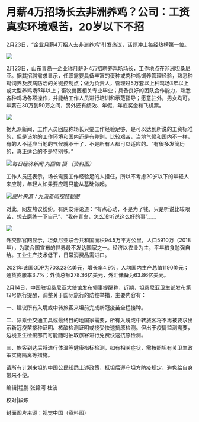 # 月薪4万招场长去非洲养鸡？公司：工资真实环境艰苦，20岁以下不招

2月23日，“企业月薪4万招人去非洲养鸡”引发热议，话题冲上每经热榜第一位。

![](https://inews.gtimg.com/newsapp_bt/0/15685317754/1000)

2月23日，山东青岛一企业称月薪3-4万招聘养鸡场场长，工作地点在非洲坦桑尼亚。据其招聘需求显示，任职需要具备丰富的蛋种或肉种鸡饲养管理经验，熟悉种鸡饲养及疾病防治的关键控制点；做为负责人，管理过5万套以上种鸡场3年以上或大型养鸡场5年以上；畜牧兽医相关专业毕业；具备良好的团队合作能力，熟悉各种鸡场各项操作，并能给工作人员进行培训和示范指导；愿意驻外，男女均可。年薪在30万到50万之间，另外还有绩效、年假、年底奖金和飞机票。

![](https://inews.gtimg.com/newsapp_bt/0/15685317758/1000)

据九派新闻，工作人员回应称场长只要工作经验足够，是可以达到所说的工资标准的，但是该地的工作环境和国内还是有差别，比较艰苦，当地气候和国内不一样，有的人不适应当地的气候就不干了，不是所有人都可以适应的。“有很多发简历的，真正适合的不是特别多。”

![](https://inews.gtimg.com/newsapp_bt/0/15685317876/1000)_每日经济新闻 刘国梅 摄 （资料图）_

工作人员还表示，场长需要工作经验足的人担任，所以不考虑20岁以下的年轻人来应聘，年轻人如果要应聘只能从基础做起。

![](https://inews.gtimg.com/newsapp_bt/0/15685317880/1000)_图片来源：九派新闻视频截图_

对此，网友热议纷纷。有网友评论道：“有点心动，不是为了钱，只是听说比较艰苦，想去磨练一下自己”、“我在青岛，怎么没听说这么好的事”......

![](https://inews.gtimg.com/newsapp_bt/0/15685317887/1000)

外交部官网显示，坦桑尼亚联合共和国面积94.5万平方公里，人口5910万（2018年），为联合国宣布的世界最不发达国家之一。经济以农业为主，平年粮食勉强自给。工业生产技术低下，日常消费品需进口。

2021年该国GDP为703.23亿美元，增长率4.9%，人均国内生产总值1190美元；通货膨胀率3.7%；外债总额278.36亿美元，外汇储备为63.86亿美元。

2月14日，中国驻坦桑尼亚大使馆发布领事提醒称，近期，坦桑尼亚卫生部发布第12号旅行提醒，调整关于国际旅行的防控举措，主要内容有：

一、建议所有入境或中转旅客来坦前完成新冠疫苗全程接种。

二、除乘坐交通工具或最终目的地国家需要，所有入境或中转旅客将不再被要求出示新冠疫苗接种证明、核酸检测证明或接受快速抗原检测。但出于疫情监测需要，边境卫生检疫部门可能随时抽取旅客进行免费快速抗原检测。

三、旅客到达后将进行体温等健康指标检测，如有相关症状，需按照坦有关卫生政策实施隔离等措施。

请所有计划来坦的中国公民知悉上述政策，抵坦后遵守坦方防疫规定，避免给自身带来不便。

编辑|程鹏 张锦河 杜波

校对|段炼

封面图片来源：视觉中国（资料图）

